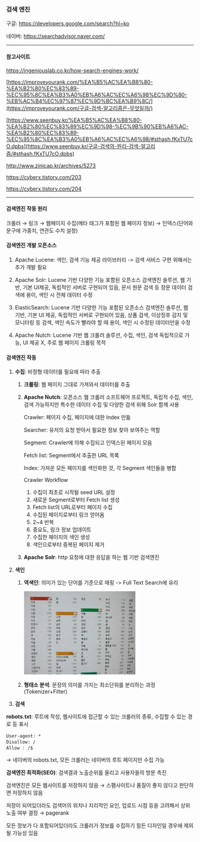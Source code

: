 ### 검색 엔진

구글: https://developers.google.com/search?hl=ko

네이버: https://searchadvisor.naver.com/

------

#### 참고사이트

https://ingeniouslab.co.kr/how-search-engines-work/

[https://improveyourank.com/%EA%B5%AC%EA%B8%80-%EA%B2%80%EC%83%89-%EC%95%8C%EA%B3%A0%EB%A6%AC%EC%A6%98%EC%9D%80-%EB%AC%B4%EC%97%87%EC%9D%BC%EA%B9%8C/](https://improveyourank.com/구글-검색-알고리즘은-무엇일까/)

[https://www.seenbuy.kr/%EA%B5%AC%EA%B8%80-%EA%B2%80%EC%83%89%EC%9D%98-%EC%9B%90%EB%A6%AC-%EA%B2%80%EC%83%89-%EC%95%8C%EA%B3%A0%EB%A6%AC%EC%A6%98/#sthash.fKxTU7cO.dpbs](https://www.seenbuy.kr/구글-검색의-원리-검색-알고리즘/#sthash.fKxTU7cO.dpbs)

http://www.zinicap.kr/archives/5273

https://cyberx.tistory.com/203

https://cyberx.tistory.com/204

------

#### 검색엔진 작동 원리

크롤러 → 링크 → 웹페이지 수집(메타 태그가 포함된 웹 페이지 정보) → 인덱스(단어와 문구에 가중치, 연관도 수치 설정)



#### 검색엔진 개발 오픈소스

1. Apache Lucene: 색인, 검색 기능 제공 라이브러리 -> 검색 서비스 구현 위해서는 추가 개발 필요

2. Apache Solr: Lucene 기반 다양한 기능 포함된 오픈소스 검색엔진 솔루션, 웹 기반, 기본 UI제공, 독립적인 서버로 구현되어 있음, 문서 원문 검색 등 장문 데이터 검색에 용이, 색인 시 전체 데이터 수정
3. ElasticSearch: Lucene 기반 다양한 기능 포함된 오픈소스 검색엔진 솔루션, 웹 기반, 기본 UI 제공, 독립적인 서버로 구현되어 있음, 상품 검색, 이상징후 감지 및 모니터링 등 검색, 색인 속도가 빨라야 할 때 용이, 색인 시 수정된 데이터만을 수정
4. Apache Nutch:  Lucene 기반 웹 크롤러 솔루션, 수집, 색인, 검색 독립적으로 가능, UI 제공 X, 주로 웹 페이지 크롤링 목적



#### 검색엔진 작동

1. **수집**: 비정형 데이터를 필요에 따라 추출

   1. **크롤링**: 웹 페이지 그대로 가져와서 데이터를 추출

   2. **Apache Nutch**: 오픈소스 웹 크롤러 소프트웨어 프로젝트, 독립적 수집, 색인, 검색 가능하지만 특수한 데이터 수집 및 다양한 검색 위해 Solr 함께 사용

      Crawler: 페이지 수집, 페이지에 대한 Index 만듦

      Searcher: 유저의 요청 받아서 필요한 정보 찾아 보여주는 역할

      Segment: Crawler에 의해 수집되고 인덱스된 페이지 모음

      Fetch list: Segment에서 추출한 URL 목록

      Index: 가져온 모든 페이지를 색인화한 것, 각 Segment 색인들을 병합

      Crawler Workflow

      1. 수집이 최초로 시작될 seed URL 설정
      2. 새로운 Segment로부터 Fetch list 생성
      3. Fetch list의 URL로부터 페이지 수집
      4. 수집된 페이지로부터 링크 얻어옴
      5. 2~4 반복
      6. 중요도, 링크 정보 업데이트
      7. 수집한 페이지의 색인 생성
      8. 색인으로부터 중복된 페이지 제거

   3. **Apache Solr**: http 요청에 대한 응답을 하는 웹 기반 검색엔진

2. **색인**

   1. **역색인**: 의미가 있는 단어를 기준으로 매핑 -> Full Text Search에 유리

      ![InvertedIndex](img/InvertedIndex.png)

   2. **형태소 분석**: 문장의 의미를 가지는 최소단위를 분리하는 과정 (Tokenizer+Filter)

      

3. **검색**



**robots.txt**: 루트에 작성, 웹사이트에 접근할 수 있는 크롤러의 종류, 수집할 수 있는 경로 등 표시

```
User-agent: *
Disallow: /
Allow : /$

```

→ 네이버의 robots.txt, 모든 크롤러는 네이버의 루트 페이지만 수집 가능



**검색엔진 최적화(SEO)**: 검색결과 노출순위를 올리고 사용자들의 방문 촉진

검색엔진은 모든 웹사이트를 저장하지 않음 → 스팸사이트나 품질이 좋지 않다고 판단하면 저장하지 않음

저장이 되어있더라도 검색어의 위치나 지리적인 요인, 업로드 시점 등을 고려해서 상위 노출 여부 결정 → pagerank

모든 정보가 다 포함되어있더라도 크롤러가 정보를 수집하기 힘든 디자인일 경우에 제외될 가능성 있음